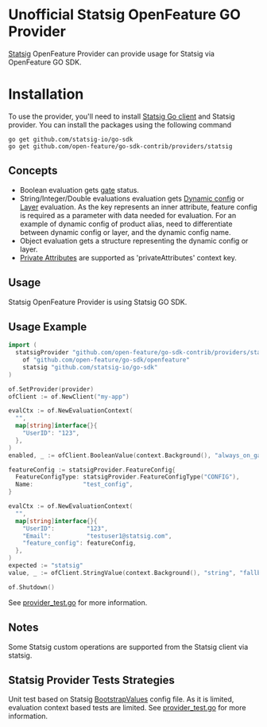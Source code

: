 # Unofficial Statsig OpenFeature GO Provider

[Statsig](https://statsig.com/) OpenFeature Provider can provide usage for Statsig via OpenFeature GO SDK.

# Installation

To use the provider, you'll need to install [Statsig Go client](github.com/statsig-io/go-sdk) and Statsig provider. You can install the packages using the following command

```shell
go get github.com/statsig-io/go-sdk
go get github.com/open-feature/go-sdk-contrib/providers/statsig
```

## Concepts
* Boolean evaluation gets [gate](https://docs.statsig.com/server/golangSDK#checking-a-gate) status.
* String/Integer/Double evaluations evaluation gets [Dynamic config](https://docs.statsig.com/server/golangSDK#reading-a-dynamic-config) or [Layer](https://docs.statsig.com/server/golangSDK#getting-an-layerexperiment) evaluation.
  As the key represents an inner attribute, feature config is required as a parameter with data needed for evaluation.
  For an example of dynamic config of product alias, need to differentiate between dynamic config or layer, and the dynamic config name.
* Object evaluation gets a structure representing the dynamic config or layer.
* [Private Attributes](https://docs.statsig.com/server/golangSDK#private-attributes) are supported as 'privateAttributes' context key.


## Usage
Statsig OpenFeature Provider is using Statsig GO SDK.

## Usage Example

```go
import (
  statsigProvider "github.com/open-feature/go-sdk-contrib/providers/statsig/pkg"
	of "github.com/open-feature/go-sdk/openfeature"
	statsig "github.com/statsig-io/go-sdk"
)

of.SetProvider(provider)
ofClient := of.NewClient("my-app")

evalCtx := of.NewEvaluationContext(
  "",
  map[string]interface{}{
    "UserID": "123",
  },
)
enabled, _ := ofClient.BooleanValue(context.Background(), "always_on_gate", false, evalCtx)

featureConfig := statsigProvider.FeatureConfig{
  FeatureConfigType: statsigProvider.FeatureConfigType("CONFIG"),
  Name:              "test_config",
}

evalCtx := of.NewEvaluationContext(
  "",
  map[string]interface{}{
    "UserID":         "123",
    "Email":          "testuser1@statsig.com",
    "feature_config": featureConfig,
  },
)
expected := "statsig"
value, _ := ofClient.StringValue(context.Background(), "string", "fallback", evalCtx)

of.Shutdown()

```
See [provider_test.go](./pkg/provider_test.go) for more information.


## Notes
Some Statsig custom operations are supported from the Statsig client via statsig.

## Statsig Provider Tests Strategies

Unit test based on Statsig [BootstrapValues](https://docs.statsig.com/server/golangSDK#statsig-options) config file. 
As it is limited, evaluation context based tests are limited.
See [provider_test.go](./pkg/provider_test.go) for more information.

